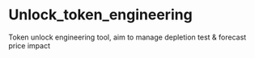 # Unlock_token_engineering
Token unlock engineering tool, aim to manage depletion test &amp; forecast price impact
